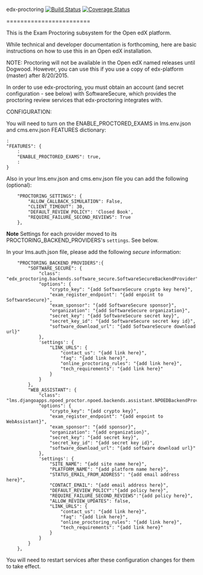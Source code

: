 edx-proctoring [![Build Status](https://travis-ci.org/edx/edx-proctoring.svg?branch=master)](https://travis-ci.org/edx/edx-proctoring) [![Coverage Status](https://coveralls.io/repos/edx/edx-proctoring/badge.svg?branch=master&service=github)](https://coveralls.io/github/edx/edx-proctoring?branch=master)

========================

This is the Exam Proctoring subsystem for the Open edX platform.


While technical and developer documentation is forthcoming, here are basic instructions on how to use this
in an Open edX installation.

NOTE: Proctoring will not be available in the Open edX named releases until Dogwood. However, you can use this if you use a copy of edx-platform (master) after 8/20/2015.

In order to use edx-proctoring, you must obtain an account (and secret configuration - see below) with SoftwareSecure, which provides the proctoring review services that edx-proctoring integrates with.


CONFIGURATION:

You will need to turn on the ENABLE_PROCTORED_EXAMS in lms.env.json and cms.env.json FEATURES dictionary:

```
:
"FEATURES": {
    :
    "ENABLE_PROCTORED_EXAMS": true,
    :
}
```

Also in your lms.env.json and cms.env.json file you can add the following (optional):

```
    "PROCTORING_SETTINGS": {
        "ALLOW_CALLBACK_SIMULATION": False,
        "CLIENT_TIMEOUT": 30,
        "DEFAULT_REVIEW_POLICY": 'Closed Book',
        "REQUIRE_FAILURE_SECOND_REVIEWS": True
    },
```
**Note** Settings for each provider moved to its PROCTORING_BACKEND_PROVIDERS's `settings`. See below.

In your lms.auth.json file, please add the following *secure* information:

```
    "PROCTORING_BACKEND_PROVIDERS":{
        "SOFTWARE_SECURE": {
            "class": "edx_proctoring.backends.software_secure.SoftwareSecureBackendProvider",
            "options": {
                "crypto_key": "{add SoftwareSecure crypto key here}",
                "exam_register_endpoint": "{add enpoint to SoftwareSecure}",
                "exam_sponsor": "{add SoftwareSecure sponsor}",
                "organization": "{add SoftwareSecure organization}",
                "secret_key": "{add SoftwareSecure secret key}",
                "secret_key_id": "{add SoftwareSecure secret key id}",
                "software_download_url": "{add SoftwareSecure download url}"
            },
            'settings': {
                "LINK_URLS": {
                    "contact_us": "{add link here}",
                    "faq": "{add link here}",
                    "online_proctoring_rules": "{add link here}",
                    "tech_requirements": "{add link here}"
                }            
            }
        },
        "WEB_ASSISTANT": {
            "class": "lms.djangoapps.npoed_proctor.npoed.backends.assistant.NPOEDBackendProvider",
            "options": {
                "crypto_key": "{add crypto key}",
                "exam_register_endpoint": "{add enpoint to WebAssistant}",
                "exam_sponsor": "{add sponsor}",
                "organization": "{add organization}",
                "secret_key": "{add secret key}",
                "secret_key_id": "{add secret key id}",
                "software_download_url": "{add software download url}"
            },
            'settings': {
                "SITE_NAME": "{add site name here}",
                "PLATFORM_NAME": "{add platform name here}",
                "STATUS_EMAIL_FROM_ADDRESS": "{add email address here}",
                "CONTACT_EMAIL": "{add email address here}",
                "DEFAULT_REVIEW_POLICY":"{add policy here}",
                "REQUIRE_FAILURE_SECOND_REVIEWS":"{add policy here}",
                "ALLOW_REVIEW_UPDATES": false,
                "LINK_URLS": {
                    "contact_us": "{add link here}",
                    "faq": "{add link here}",
                    "online_proctoring_rules": "{add link here}",
                    "tech_requirements": "{add link here}"
                }            
            }            
        }
    },
```

You will need to restart services after these configuration changes for them to take effect.
